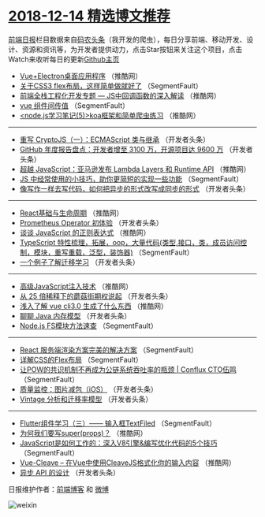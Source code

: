 # [2018-12-14 精选博文推荐](http://hao.caibaojian.com/date/2018/12/14)

[前端日报](http://caibaojian.com/c/news)栏目数据来自[码农头条](http://hao.caibaojian.com/)（我开发的爬虫），每日分享前端、移动开发、设计、资源和资讯等，为开发者提供动力，点击Star按钮来关注这个项目，点击Watch来收听每日的更新[Github主页](https://github.com/kujian/frontendDaily)
* [Vue+Electron桌面应用程序](http://hao.caibaojian.com/94641.html) （推酷网）
* [关于CSS3 flex布局，这样简单做就好了](http://hao.caibaojian.com/94553.html) （SegmentFault）
* [前端全栈工程化开发专题 — JS中回调函数的深入解读](http://hao.caibaojian.com/94640.html) （推酷网）
* [vue 组件间传值](http://hao.caibaojian.com/94556.html) （SegmentFault）
* [&lt;node.js学习笔记(5)&gt;koa框架和简单爬虫练习](http://hao.caibaojian.com/94639.html) （推酷网）

***
* [重写 CryptoJS（一）：ECMAScript 类与继承](http://hao.caibaojian.com/94574.html) （开发者头条）
* [GitHub 年度报告盘点：开发者增至 3100 万，开源项目达 9600 万](http://hao.caibaojian.com/94565.html) （开发者头条）
* [超越 JavaScript：亚马逊发布 Lambda Layers 和 Runtime API](http://hao.caibaojian.com/94642.html) （推酷网）
* [JS 中经常使用的小技巧，助你更简短的实现一些功能](http://hao.caibaojian.com/94547.html) （SegmentFault）
* [像写作一样去写代码，如何把异步的形式改写成同步的形式](http://hao.caibaojian.com/94582.html) （开发者头条）

***
* [React基础与生命周期](http://hao.caibaojian.com/94636.html) （推酷网）
* [Prometheus Operator 初体验](http://hao.caibaojian.com/94571.html) （开发者头条）
* [谈谈 JavaScript 的正则表达式](http://hao.caibaojian.com/94637.html) （推酷网）
* [TypeScript 特性梳理，拓展，oop，大量代码(类型,接口，类，成员访问控制，模块，重写重载，泛型，装饰器)](http://hao.caibaojian.com/94551.html) （SegmentFault）
* [一个例子了解迁移学习](http://hao.caibaojian.com/94573.html) （开发者头条）

***
* [高级JavaScript注入技术](http://hao.caibaojian.com/94604.html) （推酷网）
* [从 25 倍稀释下的蘑菇街期权说起](http://hao.caibaojian.com/94563.html) （开发者头条）
* [浅入了解 vue cli3.0 生成了什么东西](http://hao.caibaojian.com/94631.html) （推酷网）
* [聊聊 Java 内存模型](http://hao.caibaojian.com/94568.html) （开发者头条）
* [Node.js FS模块方法速查](http://hao.caibaojian.com/94558.html) （SegmentFault）

***
* [React 服务端渲染方案完美的解决方案](http://hao.caibaojian.com/94559.html) （SegmentFault）
* [详解CSS的Flex布局](http://hao.caibaojian.com/94549.html) （SegmentFault）
* [让POW的共识机制不再成为公链系统吞吐率的瓶颈 | Conflux CTO伍鸣](http://hao.caibaojian.com/94561.html) （SegmentFault）
* [质量监控：图片减包（iOS）](http://hao.caibaojian.com/94572.html) （开发者头条）
* [Vintage 分析和迁移率模型](http://hao.caibaojian.com/94587.html) （开发者头条）

***
* [Flutter组件学习（三）—— 输入框TextFiled](http://hao.caibaojian.com/94562.html) （SegmentFault）
* [为何我们要写super(props)？](http://hao.caibaojian.com/94638.html) （推酷网）
* [JavaScript是如何工作的：深入V8引擎&amp;编写优化代码的5个技巧](http://hao.caibaojian.com/94552.html) （SegmentFault）
* [Vue-Cleave &#8211; 在Vue中使用CleaveJS格式化你的输入内容](http://hao.caibaojian.com/94605.html) （推酷网）
* [异步 API 的设计](http://hao.caibaojian.com/94564.html) （开发者头条）

日报维护作者：[前端博客](http://caibaojian.com/) 和 [微博](http://caibaojian.com/go/weibo)

![weixin](https://user-images.githubusercontent.com/3055447/38468989-651132ac-3b80-11e8-8e6b-15122322a9d7.png)
